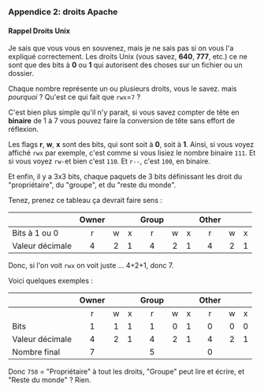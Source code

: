 ### Appendice 2: droits Apache
#### Rappel Droits Unix
Je sais que vous vous en souvenez, mais je ne sais pas si on vous l'a expliqué correctement. Les droits Unix (vous savez, **640**, **777**, etc.) ce ne sont que des bits à **0** ou **1** qui autorisent des choses sur un fichier ou un dossier.

Chaque nombre représente un ou plusieurs droits, vous le savez. mais _pourquoi_ ? Qu'est ce qui fait que `rwx`=`7` ?

C'est bien plus simple qu'il n'y parait, si vous savez compter de tête en **binaire** de 1 à 7 vous pouvez faire la conversion de tête sans effort de réflexion. 

Les flags **r**, **w**, **x** sont des bits, qui sont soit à **0**, soit à **1**. Ainsi, si vous voyez affiché `rwx` par exemple, c'est comme si vous lisiez le nombre binaire `111`.  Et si vous voyez `rw-`et bien c'est `110`. Et `r--`, c'est `100`, en binaire.

Et enfin, il y a 3x3 bits, chaque paquets de 3 bits définissant les droit du "propriétaire", du "groupe", et du "reste du monde".

Tenez, prenez ce tableau ça devrait faire sens :

|                 | Owner |     |     | Group |     |     | Other |     |     |
| --------------- | :---: | :-: | :-: | :---: | :-: | :-: | :---: | :-: | :-: |
| Bits à 1 ou 0   |   r   |  w  |  x  |   r   |  w  |  x  |   r   |  w  |  x  |
| Valeur décimale |   4   |  2  |  1  |   4   |  2  |  1  |   4   |  2  |  1  |
Donc, si l'on voit `rwx` on voit juste ... 4+2+1, donc 7. 

Voici quelques exemples :

|                 | Owner |     |     | Group |     |     | Other |     |     |
| --------------- | :---: | :-: | :-: | :---: | :-: | :-: | :---: | :-: | :-: |
|                 |   r   |  w  |  x  |   r   |  w  |  x  |   r   |  w  |  x  |
| Bits            |   1   |  1  |  1  |   1   |  0  |  1  |   0   |  0  |  0  |
| Valeur décimale |   4   |  2  |  1  |   4   |  2  |  1  |   4   |  2  |  1  |
| Nombre final    |   7   |     |     |   5   |     |     |   0   |     |     |
Donc `750` = "Propriétaire" à tout les droits, "Groupe" peut lire et écrire, et "Reste du monde" ? Rien.
